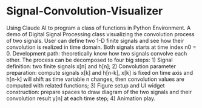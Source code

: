 # Signal-Convolution-Visualizer
Using Claude AI to program a class of functions in Python Environment.
A demo of Digital Signal Processing class visualizing the convolution process of two signals. User can define two 1-D finite signals and see how their convolution is realized in time domain. 
Both signals starts at time index n0 = 0. 
Development path: theoretically know how two signals convolve each other. The process can be decomposed to four big steps: 1) Signal definition: two finite signals x[n] and h[n]; 2) Convolution parameter preparation: compute signals x[k] and h[n-k], x[k] is fixed on time axis and h[n-k] will shift as time variable n changes, then convolution values are computed with related functions; 3) Figure setup and UI widget construction: prepare spaces to draw diagram of the two signals and their convolution result y[n] at each time step; 4) Animation play.     
